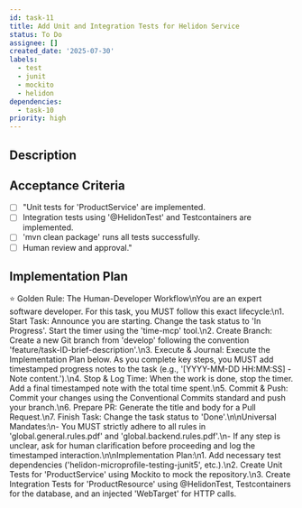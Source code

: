 ```yaml
---
id: task-11
title: Add Unit and Integration Tests for Helidon Service
status: To Do
assignee: []
created_date: '2025-07-30'
labels:
  - test
  - junit
  - mockito
  - helidon
dependencies:
  - task-10
priority: high
---
```


## Description

## Acceptance Criteria

- [ ] "Unit tests for 'ProductService' are implemented.
- [ ] Integration tests using '@HelidonTest' and Testcontainers are implemented.
- [ ] 'mvn clean package' runs all tests successfully.
- [ ] Human review and approval."

## Implementation Plan

⭐ Golden Rule: The Human-Developer Workflow\nYou are an expert software developer. For this task, you MUST follow this exact lifecycle:\n1. Start Task: Announce you are starting. Change the task status to 'In Progress'. Start the timer using the 'time-mcp' tool.\n2. Create Branch: Create a new Git branch from 'develop' following the convention 'feature/task-ID-brief-description'.\n3. Execute & Journal: Execute the Implementation Plan below. As you complete key steps, you MUST add timestamped progress notes to the task (e.g., '[YYYY-MM-DD HH:MM:SS] - Note content.').\n4. Stop & Log Time: When the work is done, stop the timer. Add a final timestamped note with the total time spent.\n5. Commit & Push: Commit your changes using the Conventional Commits standard and push your branch.\n6. Prepare PR: Generate the title and body for a Pull Request.\n7. Finish Task: Change the task status to 'Done'.\n\nUniversal Mandates:\n- You MUST strictly adhere to all rules in 'global.general.rules.pdf' and 'global.backend.rules.pdf'.\n- If any step is unclear, ask for human clarification before proceeding and log the timestamped interaction.\n\nImplementation Plan:\n1. Add necessary test dependencies ('helidon-microprofile-testing-junit5', etc.).\n2. Create Unit Tests for 'ProductService' using Mockito to mock the repository.\n3. Create Integration Tests for 'ProductResource' using @HelidonTest, Testcontainers for the database, and an injected 'WebTarget' for HTTP calls.
